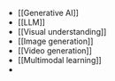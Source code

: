 - [[Generative AI]]
- [[LLM]]
- [[Visual understanding]]
- [[Image generation]]
- [[Video generation]]
- [[Multimodal learning]]
-